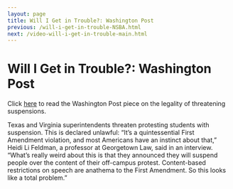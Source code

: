 ```yaml
---
layout: page
title: Will I Get in Trouble?: Washington Post
previous: /will-i-get-in-trouble-NSBA.html
next: /video-will-i-get-in-trouble-main.html
---
```


Will I Get in Trouble?: Washington Post
=================

Click [here](https://www.washingtonpost.com/news/grade-point/wp/2018/02/21/a-texas-school-superintendent-threatens-to-suspend-students-protesting-gun-laws-but-thats-not-legal/?utm_term=.f41d05342e04) to read the Washington Post piece on the legality of threatening suspensions.

Texas and Virginia superintendents threaten protesting students with suspension. This is declared unlawful: “It’s a quintessential First Amendment violation, and most Americans have an instinct about that,” Heidi Li Feldman, a professor at Georgetown Law, said in an interview. “What’s really weird about this is that they announced they will suspend people over the content of their off-campus protest. Content-based restrictions on speech are anathema to the First Amendment. So this looks like a total problem.”
